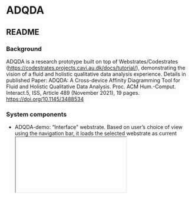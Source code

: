 # ADQDA
## README

### Background
ADQDA is a research prototype built on top of Webstrates/Codestrates (https://codestrates.projects.cavi.au.dk/docs/tutorial/), demonstrating the vision of a fluid and holistic qualitative data analysis experience. Details in published Paper: ADQDA: A Cross-device Affinity Diagramming Tool for Fluid and Holistic Qualitative Data Analysis. Proc. ACM Hum.-Comput. Interact.5, ISS, Article 489 (November 2021), 19 pages. https://doi.org/10.1145/3488534

### System components

* ADQDA-demo: “Interface” webstrate. Based on user’s choice of view using the navigation bar, it loads the selected webstrate as current <iframe> element.

* coding-view: “Coding” webstrate. It embeds the Raw Material documents and Database webstrate. It implements functions such as highlighting and coding. 

* affinity-diagram-view: “Diagramming” webstrate. It embeds the diagramDB webstrate which stores the position information of notes. It implements functions such as dragging and clustering notes. Changing a diagram will reloads the corresponding diagramDB (diagramDB-xxx, based on the user assigned diagram's name e.g. diagramDB-Tasks, diagramDB-Processes...).

* meta-diagram-view: “Meta-Diagramming” webstrate. It embeds its lower-level diagram and its own diagramDB. 

* diagramDB: A template webstrate to store position information of notes in a diagram (using the DOM tree, which will be automatically synchonised to other clients in Webstrates). More concrete database webstrates can be generated by prototyping this webstrate.

* ADQDA-database: "Database” webstrate that stores all information on notes, theme notes and cluster relationships in its DOM tree. 


### Update Log

Uploaded in 04/10/2021.